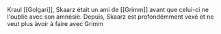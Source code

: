 Kraul [[Golgari]], Skaarz était un ami de [[Grimm]] avant que celui-ci ne l'oublie avec son amnésie. 
Depuis, Skaarz est profondémment vexé et ne veut plus àvoir à faire avec Grimm
